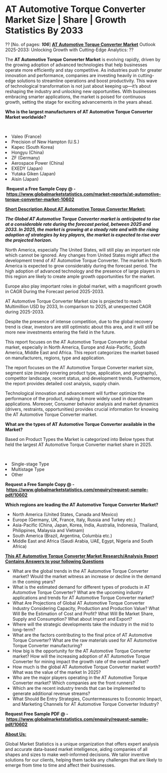 <H1>AT Automotive Torque Converter Market Size | Share | Growth Statistics By 2033</H1><p>?? [No. of pages:&nbsp;<strong><em>106</em></strong>]&nbsp;<strong><a href="https://www.globalmarketstatistics.com/market-reports/at-automotive-torque-converter-market-10602">AT Automotive Torque Converter&nbsp;Market</a></strong>&nbsp;Outlook 2025-2033: Unlocking Growth with Cutting-Edge Analytics: ??</p><p>The <strong>AT Automotive Torque Converter Market</strong> is evolving rapidly, driven by the growing adoption of advanced technologies that help businesses operate more efficiently and stay competitive. As industries push for greater innovation and performance, companies are investing heavily in cutting-edge solutions to streamline operations and boost productivity. This wave of technological transformation is not just about keeping up&mdash;it&rsquo;s about reshaping the industry and unlocking new opportunities. With businesses embracing smarter applications, the market is poised for continuous growth, setting the stage for exciting advancements in the years ahead.</p><p><strong>Who is the largest manufacturers of AT Automotive Torque Converter Market worldwide?</strong></p><p>&nbsp;<li>Valeo (France)<li>Precision of New Hampton (U.S.)<li>Kapec (South Korea)<li>Hongyu (China)<li>ZF (Germany)<li>Aerospace Power (China)<li>EXEDY (Japan)<li>Yutaka Giken (Japan)<li>Aisin (Japan)</p><p>&nbsp;<strong>Request a Free Sample Copy @ -&nbsp;<a href="https://www.globalmarketstatistics.com/market-reports/at-automotive-torque-converter-market-10602">https://www.globalmarketstatistics.com/market-reports/at-automotive-torque-converter-market-10602</a></strong></p><p><strong><u>Short Description About AT Automotive Torque Converter Market:</u></strong></p><p><strong><em>The Global AT Automotive Torque Converter market is anticipated to rise at a considerable rate during the forecast period, between 2025 and 2033. In 2025, the market is growing at a steady rate and with the rising adoption of strategies by key players, the market is expected to rise over the projected horizon.</em></strong></p><p>North America, especially The United States, will still play an important role which cannot be ignored. Any changes from United States might affect the development trend of AT Automotive Torque Converter. The market in North America is expected to grow considerably during the forecast period. The high adoption of advanced technology and the presence of large players in this region are likely to create ample growth opportunities for the market.</p><p>Europe also play important roles in global market, with a magnificent growth in CAGR During the Forecast period 2025-2033.</p><p>AT Automotive Torque Converter Market size is projected to reach Multimillion USD by 2033, In comparison to 2025, at unexpected CAGR during 2025-2033.</p><p>Despite the presence of intense competition, due to the global recovery trend is clear, investors are still optimistic about this area, and it will still be more new investments entering the field in the future.</p><p>This report focuses on the AT Automotive Torque Converter in global market, especially in North America, Europe and Asia-Pacific, South America, Middle East and Africa. This report categorizes the market based on manufacturers, regions, type and application.</p><p>The report focuses on the AT Automotive Torque Converter market size, segment size (mainly covering product type, application, and geography), competitor landscape, recent status, and development trends. Furthermore, the report provides detailed cost analysis, supply chain.</p><p>Technological innovation and advancement will further optimize the performance of the product, making it more widely used in downstream applications. Moreover, Consumer behavior analysis and market dynamics (drivers, restraints, opportunities) provides crucial information for knowing the AT Automotive Torque Converter market.</p><p><strong>What are the types of AT Automotive Torque Converter available in the Market?</strong></p><p>Based on Product Types the Market is categorized into Below types that held the largest AT Automotive Torque Converter market share in 2025.</p><p>&nbsp;<li>Single-stage Type<li> Multistage Type<li> Other&nbsp;</p><p><strong>Request a Free Sample Copy @ -&nbsp;<a href="https://www.globalmarketstatistics.com/enquiry/request-sample-pdf/10602">https://www.globalmarketstatistics.com/enquiry/request-sample-pdf/10602</a></strong></p><p><strong>Which regions are leading the AT Automotive Torque Converter Market?</strong></p><ul><li>North America (United States, Canada and Mexico)</li><li>Europe (Germany, UK, France, Italy, Russia and Turkey etc.)</li><li>Asia-Pacific (China, Japan, Korea, India, Australia, Indonesia, Thailand, Philippines, Malaysia and Vietnam)</li><li>South America (Brazil, Argentina, Columbia etc.)</li><li>Middle East and Africa (Saudi Arabia, UAE, Egypt, Nigeria and South Africa)</li></ul><p><strong><u>This AT Automotive Torque Converter Market Research/Analysis Report Contains Answers to your following Questions</u></strong></p><ul><li>What are the global trends in the AT Automotive Torque Converter market? Would the market witness an increase or decline in the demand in the coming years?</li><li>What is the estimated demand for different types of products in AT Automotive Torque Converter? What are the upcoming industry applications and trends for AT Automotive Torque Converter market?</li><li>What Are Projections of Global AT Automotive Torque Converter Industry Considering Capacity, Production and Production Value? What Will Be the Estimation of Cost and Profit? What Will Be Market Share, Supply and Consumption? What about Import and Export?</li><li>Where will the strategic developments take the industry in the mid to long-term?</li><li>What are the factors contributing to the final price of AT Automotive Torque Converter? What are the raw materials used for AT Automotive Torque Converter manufacturing?</li><li>How big is the opportunity for the AT Automotive Torque Converter market? How will the increasing adoption of AT Automotive Torque Converter for mining impact the growth rate of the overall market?</li><li>How much is the global AT Automotive Torque Converter market worth? What was the value of the market In 2025?</li><li>Who are the major players operating in the AT Automotive Torque Converter market? Which companies are the front runners?</li><li>Which are the recent industry trends that can be implemented to generate additional revenue streams?</li><li>What Should Be Entry Strategies, Countermeasures to Economic Impact, and Marketing Channels for AT Automotive Torque Converter Industry?</li></ul><p><strong>Request Free Sample PDF @ -&nbsp;<a href="https://www.globalmarketstatistics.com/enquiry/request-sample-pdf/10602">https://www.globalmarketstatistics.com/enquiry/request-sample-pdf/10602</a></strong></p><p><strong><u>About Us:</u></strong></p><p>Global Market Statistics&nbsp;is a unique organization that offers expert analysis and accurate data-based market intelligence, aiding companies of all shapes and sizes to make well-informed decisions. We tailor inventive solutions for our clients, helping them tackle any challenges that are likely to emerge from time to time and affect their businesses.</p>
